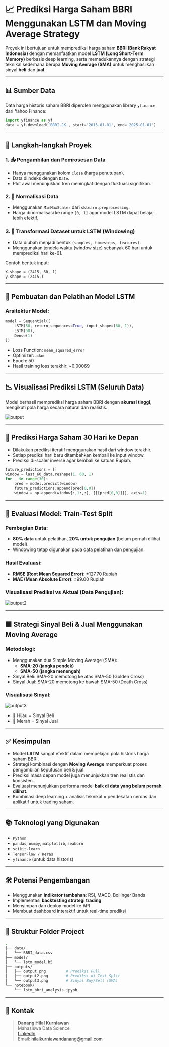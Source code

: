# 📈 Prediksi Harga Saham BBRI Menggunakan LSTM dan Moving Average Strategy

Proyek ini bertujuan untuk memprediksi harga saham **BBRI (Bank Rakyat Indonesia)** dengan memanfaatkan model **LSTM (Long Short-Term Memory)** berbasis deep learning, serta memadukannya dengan strategi teknikal sederhana berupa **Moving Average (SMA)** untuk menghasilkan sinyal **beli** dan **jual**.

------------------------------------------------------------------------

## 📊 Sumber Data

Data harga historis saham BBRI diperoleh menggunakan library `yfinance` dari Yahoo Finance:

``` python
import yfinance as yf
data = yf.download('BBRI.JK', start='2015-01-01', end='2025-01-01')
```

------------------------------------------------------------------------

## 🔧 Langkah-langkah Proyek

### 1. 📥 Pengambilan dan Pemrosesan Data

-   Hanya menggunakan kolom `Close` (harga penutupan).
-   Data diindeks dengan `Date`.
-   Plot awal menunjukkan tren meningkat dengan fluktuasi signifikan.

### 2. 🔎 Normalisasi Data

-   Menggunakan `MinMaxScaler` dari `sklearn.preprocessing`.
-   Harga dinormalisasi ke range `[0, 1]` agar model LSTM dapat belajar lebih efektif.

### 3. 🧠 Transformasi Dataset untuk LSTM (Windowing)

-   Data diubah menjadi bentuk `(samples, timesteps, features)`.
-   Menggunakan jendela waktu (window size) sebanyak 60 hari untuk memprediksi hari ke-61.

Contoh bentuk input:

```         
X.shape = (2415, 60, 1)
y.shape = (2415,)
```

------------------------------------------------------------------------

## 🧱 Pembuatan dan Pelatihan Model LSTM

### Arsitektur Model:

``` python
model = Sequential([
    LSTM(50, return_sequences=True, input_shape=(60, 1)),
    LSTM(50),
    Dense(1)
])
```

-   Loss Function: `mean_squared_error`
-   Optimizer: `adam`
-   Epoch: 50
-   Hasil training loss terakhir: \~0.00069

------------------------------------------------------------------------

## 📉 Visualisasi Prediksi LSTM (Seluruh Data)

Model berhasil memprediksi harga saham BBRI dengan **akurasi tinggi**, mengikuti pola harga secara natural dan realistis.

![output](https://github.com/user-attachments/assets/0d994546-ee3e-445b-affe-2a6578be28a0)


------------------------------------------------------------------------

## 🔮 Prediksi Harga Saham 30 Hari ke Depan

-   Dilakukan prediksi iteratif menggunakan hasil dari window terakhir.
-   Setiap prediksi hari baru ditambahkan kembali ke input window.
-   Prediksi di-scaler inverse agar kembali ke satuan Rupiah.

``` python
future_predictions = []
window = last_60_data.reshape(1, 60, 1)
for _ in range(30):
    pred = model.predict(window)
    future_predictions.append(pred[0,0])
    window = np.append(window[:,1:,:], [[[pred[0,0]]]], axis=1)
```

------------------------------------------------------------------------

## 🧪 Evaluasi Model: Train-Test Split

### Pembagian Data:

-   **80% data** untuk pelatihan, **20% untuk pengujian** (belum pernah dilihat model).
-   Windowing tetap digunakan pada data pelatihan dan pengujian.

### Hasil Evaluasi:

-   **RMSE (Root Mean Squared Error)**: ±127.70 Rupiah
-   **MAE (Mean Absolute Error)**: ±99.00 Rupiah

### Visualisasi Prediksi vs Aktual (Data Pengujian):

![output2](https://github.com/user-attachments/assets/1e9ee523-97b1-415e-b4ea-d92130a7a543)


------------------------------------------------------------------------

## 🟩 Strategi Sinyal Beli & Jual Menggunakan Moving Average

### Metodologi:

-   Menggunakan dua Simple Moving Average (SMA):
    -   **SMA-20 (jangka pendek)**
    -   **SMA-50 (jangka menengah)**
-   Sinyal Beli: SMA-20 memotong ke atas SMA-50 (Golden Cross)
-   Sinyal Jual: SMA-20 memotong ke bawah SMA-50 (Death Cross)

### Visualisasi Sinyal:

![output3](https://github.com/user-attachments/assets/2c8c209d-df15-4838-b36d-c1de05f52971)


-   🔼 Hijau = Sinyal Beli
-   🔽 Merah = Sinyal Jual

------------------------------------------------------------------------

## ✅ Kesimpulan

-   Model **LSTM** sangat efektif dalam mempelajari pola historis harga saham BBRI.
-   Strategi kombinasi dengan **Moving Average** memperkuat proses pengambilan keputusan beli & jual.
-   Prediksi masa depan model juga menunjukkan tren realistis dan konsisten.
-   Evaluasi menunjukkan performa model **baik di data yang belum pernah dilihat**.
-   Kombinasi deep learning + analisis teknikal = pendekatan cerdas dan aplikatif untuk trading saham.

------------------------------------------------------------------------

## 📚 Teknologi yang Digunakan

-   `Python`
-   `pandas`, `numpy`, `matplotlib`, `seaborn`
-   `scikit-learn`
-   `TensorFlow / Keras`
-   `yfinance` (untuk data historis)

------------------------------------------------------------------------

## 🛠️ Potensi Pengembangan

-   Menggunakan **indikator tambahan**: RSI, MACD, Bollinger Bands
-   Implementasi **backtesting strategi trading**
-   Menyimpan dan deploy model ke API
-   Membuat dashboard interaktif untuk real-time prediksi

------------------------------------------------------------------------

## 📁 Struktur Folder Project

``` bash
.
├── data/
│   └── BBRI_data.csv
├── model/
│   └── lstm_model.h5
├── outputs/
│   ├── output.png         # Prediksi Full
│   ├── output2.png        # Prediksi di Test Split
│   └── output3.png        # Sinyal Buy/Sell (SMA)
└── notebook/
    └── lstm_bbri_analysis.ipynb
```

------------------------------------------------------------------------

## 📩 Kontak

> **Danang Hilal Kurniawan**\
> Mahasiswa Data Science\
> [LinkedIn](https://https://www.linkedin.com/in/dananghilalkurniawan/)\
> Email: [hilalkurniawandanang\@gmail.com](mailto:hilalkurniawandanang@gmail.com)
